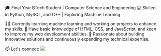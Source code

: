 🎓 Final Year BTech Student | Computer Science and Engineering
💻 Skilled in Python, MySQL, and C++ | Exploring Machine Learning

👨‍💻 Currently learning machine learning and working on projects to enhance my skills.
🌟 Have basic knowledge of HTML, CSS, and JavaScript, and keen to improve my web development abilities.
🚀 Passionate about building innovative solutions and continuously expanding my technical expertise.

📫 Let's connect: [![](https://images.app.goo.gl/5Tqyfovp5sBm9RzR7)](https://www.linkedin.com/in/nikkhil-sethi-241529213?utm_source=share&utm_campaign=share_via&utm_content=profile&utm_medium=ios_app/)


